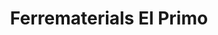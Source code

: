 ---
title: "Ferrematerials El Primo"
url: /soyaniquilpan-de-juarez/ferrematerials-el-primo/
shop: hágalo usted mismo
---